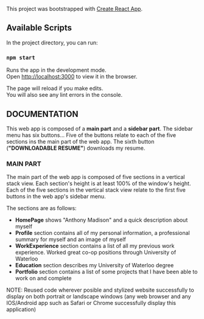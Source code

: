 This project was bootstrapped with [Create React App](https://github.com/facebook/create-react-app).

## Available Scripts

In the project directory, you can run:

### `npm start`

Runs the app in the development mode.<br />
Open [http://localhost:3000](http://localhost:3000) to view it in the browser.

The page will reload if you make edits.<br />
You will also see any lint errors in the console.

## DOCUMENTATION

This web app is composed of a **main part** and a **sidebar part**. The sidebar menu has six buttons... Five of the buttons relate to each of the five sections ins the main part of the web app. The sixth button (**"DOWNLOADABLE RESUME"**) downloads my resume.

### MAIN PART

The main part of the web app is composed of five sections in a vertical stack view. Each section's height is at least 100% of the window's height. Each of the five sections in the vertical stack view relate to the first five buttons in the web app's sidebar menu. 

The sections are as follows:

-  **HomePage** shows "Anthony Madison" and a quick description about myself
- **Profile** section contains all of my personal information, a professional summary for myself and an image of myself
- **WorkExperience** section contains a list of all my previous work experience. Worked great co-op positions through University of Waterloo
- **Education** section describes my University of Waterloo degree
- **Portfolio** section contains a list of some projects that I have been able to work on and complete



NOTE: Reused code wherever posible and stylized website successfully to display on both portrait or landscape windows (any web browser and any IOS/Android app such as Safari or Chrome successfully display this application)
